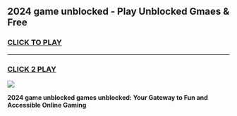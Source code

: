 
## 2024 game unblocked - Play Unblocked Gmaes & Free
<h3>
<a href="https://news.freeplayer.one?title=2024_game_unblocked&ref=23F">CLICK TO PLAY</a></h3>
<hr>

<h3>
<a href="https://news.freeplayer.one?title=2024_game_unblocked&ref=23F">CLICK 2 PLAY</a>
  
</h3>

<a href="https://news.freeplayer.one?title=2024_game_unblocked&ref=23F/"><img src="https://clearcache.store/games.png"></a>


**2024 game unblocked games unblocked: Your Gateway to Fun and Accessible Online Gaming**
